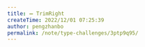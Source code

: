 ```yaml
---
title: ➖ TrimRight
createTime: 2022/12/01 07:25:39
author: pengzhanbo
permalink: /note/type-challenges/3ptp9q95/
---
```

